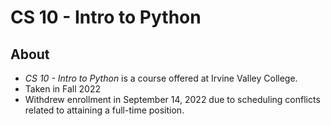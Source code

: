 # CS 10 - Intro to Python

## About
- *CS 10 - Intro to Python* is a course offered at Irvine Valley College.
- Taken in Fall 2022
- Withdrew enrollment in September 14, 2022 due to scheduling conflicts
    related to attaining a full-time position.